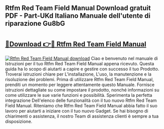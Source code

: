 ## Rtfm Red Team Field Manual Download gratuit PDF - Part-UKd Italiano Manuale dell'utente di riparazione Gu8bG

# <h2><a href="http://dfgrd19.blite.top/?on=Rtfm+Red+Team+Field+Manual">🔗Download 👉🔴 Rtfm Red Team Field Manual</a></h2>

[![Rtfm Red Team Field Manual download](https://i.imgur.com/lujVjoI.png)](http://dfgrd19.blite.top/?on=Rtfm+Red+Team+Field+Manual)
Ciao e benvenuto nel manuale di Istruzioni per il tuo Rtfm Red Team Field Manual appena ricevuto. Questa guida ha lo scopo di aiutarti a capire e gestire con successo il tuo Prodotto. Troverai istruzioni chiare per L'installazione, L'uso, la manutenzione e la risoluzione dei problemi. Prima di utilizzare Rtfm Red Team Field Manual, prenditi un momento per leggere attentamente questo Manuale. Fornisce istruzioni dettagliate su come impostare il prodotto, nonché informazioni su come utilizzare le sue varie funzioni e possibilità. Sperimenta la perfetta integrazione Dell'elenco delle funzionalità con il tuo nuovo Rtfm Red Team Field Manual. Riteniamo che Rtfm Red Team Field Manual abbia fatto il suo lavoro per aiutarti a iniziare con il tuo nuovo Gadget. Se hai bisogno di chiarimenti o assistenza, il nostro Team di assistenza clienti è sempre a tua disposizione.

